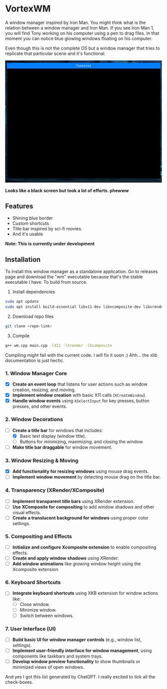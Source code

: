 
# VortexWM

A window manager inspired by Iron Man. You might think what is the relation between a window manager and Iron Man. If you see Iron Man 1, you will find Tony working on his computer using a pen to drag files. In that moment you can notice blue glowing windows floating on his computer.

Even though this is not the complete OS but a window manager that tries to replicate that particular scene and it's functional.

![](https://raw.githubusercontent.com/Raghav67816/VortexWM/refs/heads/main/image.png)

**Looks like a black screen but took a lot of efforts. phewww**

## Features

- Shining blue border
- Custom shortcuts
- Title bar inspired by sci-fi movies.
- And it's usable

**Note: This is currently under development**

## Installation
To install this window manager as a standalone application. Go to releases page and download the "wm" executable because that's the stable executable I have.
To build from source.

1. Install dependencies
```bash
sudo apt update
sudo apt install build-essential libx11-dev libxcomposite-dev libxrender-dev libxtst-dev libxrandr-dev libxi-dev libxfixes-dev libxcb1-dev libxmu-dev
```

2. Download repo files
```bash
git clone <repo-link>
```

3. Compile
```bash
g++ wm.cpp main.cpp -lX11 -lXrender -lXcomposite
```

Compiling might fail with the current code. I will fix it soon :) Ahh... the xlib documentation is just hectic.


### 1. **Window Manager Core**
- [x] **Create an event loop** that listens for user actions such as window creation, resizing, and moving.
- [x] **Implement window creation** with basic X11 calls (`XCreateWindow`).
- [x] **Handle window events** using `XSelectInput` for key presses, button presses, and other events.

### 2. **Window Decorations**
- [ ] **Create a title bar** for windows that includes:
    - [x] Basic text display (window title).
    - [ ] Buttons for minimizing, maximizing, and closing the window.
- [ ] **Make title bar draggable** for window movement.

### 3. **Window Resizing & Moving**
- [x] **Add functionality for resizing windows** using mouse drag events.
- [ ] **Implement window movement** by detecting mouse drag on the title bar.

### 4. **Transparency (XRender/XComposite)**
- [ ] **Implement transparent title bars** using XRender extension.
- [ ] **Use XComposite for compositing** to add window shadows and other visual effects.
- [ ] **Create a translucent background for windows** using proper color settings.

### 5. **Compositing and Effects**
- [ ] **Initialize and configure Xcomposite extension** to enable compositing effects.
- [ ] **Create and apply window shadows** using XRender.
- [ ] **Add window animations** like growing window height using the Xcomposite extension.
  
### 6. **Keyboard Shortcuts**
- [ ] **Integrate keyboard shortcuts** using XKB extension for window actions like:
    - [ ] Close window.
    - [ ] Minimize window.
    - [ ] Switch between windows.

### 7. **User Interface (UI)**
- [ ] **Build basic UI for window manager controls** (e.g., window list, settings).
- [ ] **Implement user-friendly interface for window management**, using components like taskbars and system trays.
- [ ] **Develop window preview functionality** to show thumbnails or minimized views of open windows.

And yes I got this list generated by ChatGPT.
I really excited to tick all the check-boxes.
